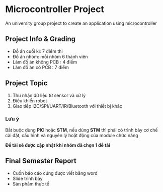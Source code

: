 <h1>Microcontroller Project</h1>
An university group project to create an application using microcontroller

<h2>Project Info & Grading</h2>
<ul>
<li>Đồ án cuối kì: 7 điểm thi</li>
<li>Đồ án nhóm: mỗi nhóm 6 thành viên</li>
<li>Làm đồ án không PCB :  4 điểm</li>
<li>Làm đố án có PCB :  7 điểm</li>
</ul>
<h2>Project Topic</h2>
<ol>
<li>Thu nhận dữ liệu từ sensor và xử lý</li>
<li>Điều khiển robot</li>
<li>Giao tiếp I2C/SPI/UART/IR/Bluetooth với thiết bị khác</li>
</ol>
<h3>Lưu ý</h3>
<p>Bắt buộc dùng <strong>PIC</strong> hoặc <strong>STM</strong>, nếu dùng <strong>STM</strong> thì phải có trình bày cơ chế cài đặt, cấu hình và nguyên lý hoặt động của module chức năng</p>
<p><strong>Đề tài sẽ được cập nhật khi nhóm đã chọn 1 đề tài</strong></p>
          
<h2>Final Semester Report</h2>         
<ul>
<li>Cuốn báo cáo cứng được viết bằng word</li>
<li>Slide trình bày</li>
<li>Sản phầm thực tế</li>
</ul>
